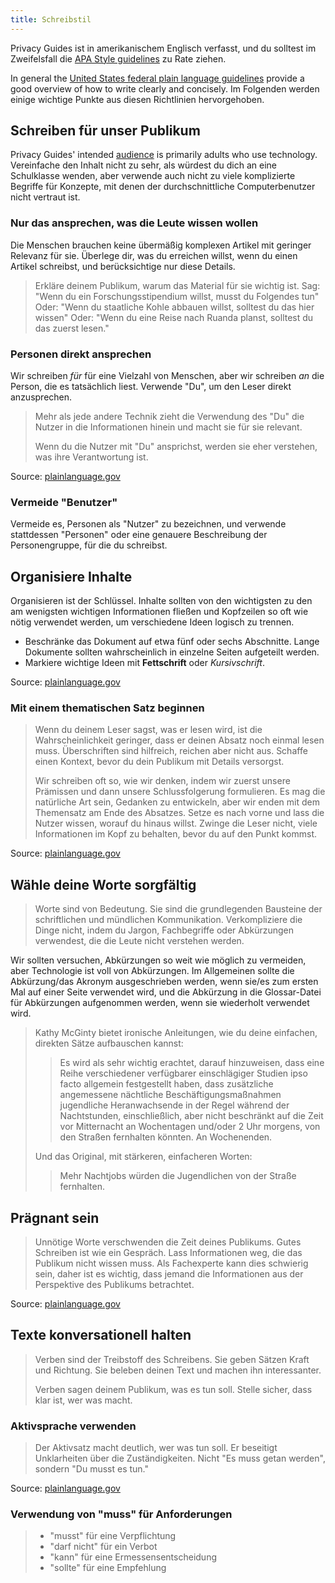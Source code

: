 ```yaml
---
title: Schreibstil
---
```


Privacy Guides ist in amerikanischem Englisch verfasst, und du solltest im Zweifelsfall die [APA Style guidelines](https://apastyle.apa.org/style-grammar-guidelines/grammar) zu Rate ziehen.

In general the [United States federal plain language guidelines](https://plainlanguage.gov/guidelines) provide a good overview of how to write clearly and concisely. Im Folgenden werden einige wichtige Punkte aus diesen Richtlinien hervorgehoben.

## Schreiben für unser Publikum

Privacy Guides' intended [audience](https://plainlanguage.gov/guidelines/audience) is primarily adults who use technology. Vereinfache den Inhalt nicht zu sehr, als würdest du dich an eine Schulklasse wenden, aber verwende auch nicht zu viele komplizierte Begriffe für Konzepte, mit denen der durchschnittliche Computerbenutzer nicht vertraut ist.

### Nur das ansprechen, was die Leute wissen wollen

Die Menschen brauchen keine übermäßig komplexen Artikel mit geringer Relevanz für sie. Überlege dir, was du erreichen willst, wenn du einen Artikel schreibst, und berücksichtige nur diese Details.

> Erkläre deinem Publikum, warum das Material für sie wichtig ist. Sag: "Wenn du ein Forschungsstipendium willst, musst du Folgendes tun" Oder: "Wenn du staatliche Kohle abbauen willst, solltest du das hier wissen" Oder: "Wenn du eine Reise nach Ruanda planst, solltest du das zuerst lesen."

### Personen direkt ansprechen

Wir schreiben *für* für eine Vielzahl von Menschen, aber wir schreiben *an* die Person, die es tatsächlich liest. Verwende "Du", um den Leser direkt anzusprechen.

> Mehr als jede andere Technik zieht die Verwendung des "Du" die Nutzer in die Informationen hinein und macht sie für sie relevant.
> 
> Wenn du die Nutzer mit "Du" ansprichst, werden sie eher verstehen, was ihre Verantwortung ist.

Source: [plainlanguage.gov](https://plainlanguage.gov/guidelines/audience/address-the-user)

### Vermeide "Benutzer"

Vermeide es, Personen als "Nutzer" zu bezeichnen, und verwende stattdessen "Personen" oder eine genauere Beschreibung der Personengruppe, für die du schreibst.

## Organisiere Inhalte

Organisieren ist der Schlüssel. Inhalte sollten von den wichtigsten zu den am wenigsten wichtigen Informationen fließen und Kopfzeilen so oft wie nötig verwendet werden, um verschiedene Ideen logisch zu trennen.

- Beschränke das Dokument auf etwa fünf oder sechs Abschnitte. Lange Dokumente sollten wahrscheinlich in einzelne Seiten aufgeteilt werden.
- Markiere wichtige Ideen mit **Fettschrift** oder *Kursivschrift*.

Source: [plainlanguage.gov](https://plainlanguage.gov/guidelines/design)

### Mit einem thematischen Satz beginnen

> Wenn du deinem Leser sagst, was er lesen wird, ist die Wahrscheinlichkeit geringer, dass er deinen Absatz noch einmal lesen muss. Überschriften sind hilfreich, reichen aber nicht aus. Schaffe einen Kontext, bevor du dein Publikum mit Details versorgst.
> 
> Wir schreiben oft so, wie wir denken, indem wir zuerst unsere Prämissen und dann unsere Schlussfolgerung formulieren. Es mag die natürliche Art sein, Gedanken zu entwickeln, aber wir enden mit dem Themensatz am Ende des Absatzes. Setze es nach vorne und lass die Nutzer wissen, worauf du hinaus willst. Zwinge die Leser nicht, viele Informationen im Kopf zu behalten, bevor du auf den Punkt kommst.

Source: [plainlanguage.gov](https://plainlanguage.gov/guidelines/organize/have-a-topic-sentence)

## Wähle deine Worte sorgfältig

> Worte sind von Bedeutung. Sie sind die grundlegenden Bausteine der schriftlichen und mündlichen Kommunikation. Verkompliziere die Dinge nicht, indem du Jargon, Fachbegriffe oder Abkürzungen verwendest, die die Leute nicht verstehen werden.

Wir sollten versuchen, Abkürzungen so weit wie möglich zu vermeiden, aber Technologie ist voll von Abkürzungen. Im Allgemeinen sollte die Abkürzung/das Akronym ausgeschrieben werden, wenn sie/es zum ersten Mal auf einer Seite verwendet wird, und die Abkürzung in die Glossar-Datei für Abkürzungen aufgenommen werden, wenn sie wiederholt verwendet wird.

> Kathy McGinty bietet ironische Anleitungen, wie du deine einfachen, direkten Sätze aufbauschen kannst:
> 
> > Es wird als sehr wichtig erachtet, darauf hinzuweisen, dass eine Reihe verschiedener verfügbarer einschlägiger Studien ipso facto allgemein festgestellt haben, dass zusätzliche angemessene nächtliche Beschäftigungsmaßnahmen jugendliche Heranwachsende in der Regel während der Nachtstunden, einschließlich, aber nicht beschränkt auf die Zeit vor Mitternacht an Wochentagen und/oder 2 Uhr morgens, von den Straßen fernhalten könnten. An Wochenenden.
> 
> Und das Original, mit stärkeren, einfacheren Worten:
> 
> > Mehr Nachtjobs würden die Jugendlichen von der Straße fernhalten.

## Prägnant sein

> Unnötige Worte verschwenden die Zeit deines Publikums. Gutes Schreiben ist wie ein Gespräch. Lass Informationen weg, die das Publikum nicht wissen muss. Als Fachexperte kann dies schwierig sein, daher ist es wichtig, dass jemand die Informationen aus der Perspektive des Publikums betrachtet.

Source: [plainlanguage.gov](https://plainlanguage.gov/guidelines/concise)

## Texte konversationell halten

> Verben sind der Treibstoff des Schreibens. Sie geben Sätzen Kraft und Richtung. Sie beleben deinen Text und machen ihn interessanter.
> 
> Verben sagen deinem Publikum, was es tun soll. Stelle sicher, dass klar ist, wer was macht.

### Aktivsprache verwenden

> Der Aktivsatz macht deutlich, wer was tun soll. Er beseitigt Unklarheiten über die Zuständigkeiten. Nicht "Es muss getan werden", sondern "Du musst es tun."

Source: [plainlanguage.gov](https://plainlanguage.gov/guidelines/conversational/use-active-voice)

### Verwendung von "muss" für Anforderungen

> - "musst" für eine Verpflichtung
> - "darf nicht" für ein Verbot
> - "kann" für eine Ermessensentscheidung
> - "sollte" für eine Empfehlung
